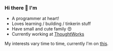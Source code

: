 ### Hi there 👋 I'm

- A programmer at heart!
- Loves learning / building / tinkerin stuff
- Have small and cute family 😍
- Currently working at [ThoughtWorks](https://www.thoughtworks.com/)

My interests vary time to time, currently I'm on [this](https://s-matyukevich.github.io/raspberry-pi-os/).

